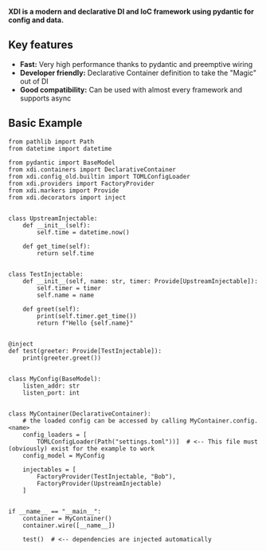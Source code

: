 **XDI is a modern and declarative DI and IoC framework using pydantic for config and data.**

## Key features

- **Fast:** Very high performance thanks to pydantic and preemptive wiring
- **Developer friendly:** Declarative Container definition to take the "Magic" out of DI
- **Good compatibility:** Can be used with almost every framework and supports async

## Basic Example

```python3
from pathlib import Path
from datetime import datetime

from pydantic import BaseModel
from xdi.containers import DeclarativeContainer
from xdi.config_old.builtin import TOMLConfigLoader
from xdi.providers import FactoryProvider
from xdi.markers import Provide
from xdi.decorators import inject


class UpstreamInjectable:
    def __init__(self):
        self.time = datetime.now()

    def get_time(self):
        return self.time


class TestInjectable:
    def __init__(self, name: str, timer: Provide[UpstreamInjectable]):
        self.timer = timer
        self.name = name

    def greet(self):
        print(self.timer.get_time())
        return f"Hello {self.name}"


@inject
def test(greeter: Provide[TestInjectable]):
    print(greeter.greet())


class MyConfig(BaseModel):
    listen_addr: str
    listen_port: int


class MyContainer(DeclarativeContainer):
    # the loaded config can be accessed by calling MyContainer.config.<name>
    config_loaders = [
        TOMLConfigLoader(Path("settings.toml"))]  # <-- This file must (obviously) exist for the example to work
    config_model = MyConfig

    injectables = [
        FactoryProvider(TestInjectable, "Bob"),
        FactoryProvider(UpstreamInjectable)
    ]


if __name__ == "__main__":
    container = MyContainer()
    container.wire([__name__])

    test()  # <-- dependencies are injected automatically
```